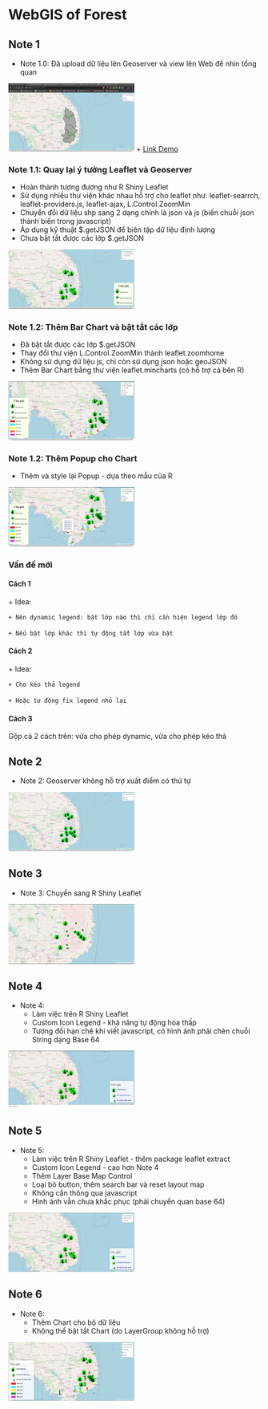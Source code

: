 # WebGIS of Forest

## Note 1
+ Note 1.0: Đã upload dữ liệu lên Geoserver và view lên Web để nhìn tổng quan
<img src="img/Note_img/Note_1.png" width="50%">
+ <a href='https://nguyenduclam.github.io/'>Link Demo</a>

### Note 1.1: Quay lại ý tưởng Leaflet và Geoserver
+ Hoàn thành tương đương như R Shiny Leaflet
+ Sử dụng nhiều thư viện khác nhau hỗ trợ cho leaflet như: leaflet-searrch, leaflet-providers.js, leaflet-ajax, L.Control.ZoomMin
+ Chuyển đổi dữ liệu shp sang 2 dạng chính là json và js (biến chuỗi json thành biến trong javascript)
+ Áp dụng kỹ thuật $.getJSON để biên tập dữ liệu định lượng
+ Chưa bật tắt được các lớp $.getJSON
<img src="img/Note_img/Note_1_1.png" width="50%">

### Note 1.2: Thêm Bar Chart và bật tắt các lớp
+ Đã bật tắt được các lớp $.getJSON
+ Thay đổi thư viện L.Control.ZoomMin thành leaflet.zoomhome
+ Không sử dụng dữ liệu js, chỉ còn sử dụng json hoặc geoJSON
+ Thêm Bar Chart bằng thư viện leaflet.mincharts (có hỗ trợ cả bên R)
<img src="img/Note_img/Note_1_2.png" width="50%">

### Note 1.2: Thêm Popup cho Chart
+ Thêm và style lại Popup - dựa theo mẫu của R
<img src="img/Note_img/Note_1_3.png" width="50%">
<h3>Vấn đề mới</h3>
<h4>Cách 1</h4>
+ Idea:

    + Nên dynamic legend: bật lớp nào thì chỉ cần hiện legend lớp đó
    
    + Nếu bật lớp khác thì tự động tắt lớp vừa bật
<h4>Cách 2</h4>
+ Idea:
    
    + Cho kéo thả legend
    
    + Hoặc tự động fix legend nhỏ lại
<h4>Cách 3</h4>
Gộp cả 2 cách trên: vừa cho phép dynamic, vừa cho phép kéo thả


## Note 2
+ Note 2: Geoserver không hỗ trợ xuất điểm có thứ tự
<img src="img/Note_img/Note_2.png" width="50%">

## Note 3
+ Note 3: Chuyển sang R Shiny Leaflet
<img src="img/Note_img/Note_3.png" width="50%">

## Note 4
+ Note 4:
    + Làm việc trên R Shiny Leaflet 
    + Custom Icon Legend - khả năng tự động hóa thấp
    + Tương đối hạn chê khi viết javascript, có hình ảnh phải chèn chuỗi String dạng Base 64
<img src="img/Note_img/Note_4.png" width="50%">

## Note 5
+ Note 5:
    + Làm việc trên R Shiny Leaflet - thêm package leaflet extract
    + Custom Icon Legend - cao hơn Note 4
    + Thêm Layer Base Map Control
    + Loại bỏ button, thêm search bar và reset layout map
    + Không cần thông qua javascript
    + Hình ảnh vẫn chưa khắc phục (phải chuyển quan base 64)
<img src="img/Note_img/Note_5.png" width="50%">

## Note 6
+ Note 6:
    + Thêm Chart cho bộ dữ liệu
    + Không thể bật tắt Chart (do LayerGroup không hỗ trợ)
<img src="img/Note_img/Note_6.png" width="50%">